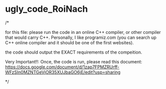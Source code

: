 # ugly_code_RoiNach

/*

for this file: please run the code in an online C++ compiler, or other compiler that would carry C++. Personally, I like programiz.com (you can search up C++ online compiler and it should be one of the first websites).

the code should output the EXACT requirements of the compeition. 

Very Important!!: 
    Once, the code is run, please read this document: 
          https://docs.google.com/document/d/1zap7FPMZRUrff-WFzSIn0MZNTGeVjOR35XUJbaGO6jE/edit?usp=sharing 


*/
